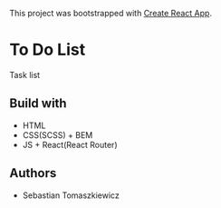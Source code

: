 This project was bootstrapped with [Create React App](https://github.com/facebook/create-react-app).

# To Do List

Task list

## Build with

* HTML
* CSS(SCSS) + BEM
* JS + React(React Router)

## Authors

* Sebastian Tomaszkiewicz
